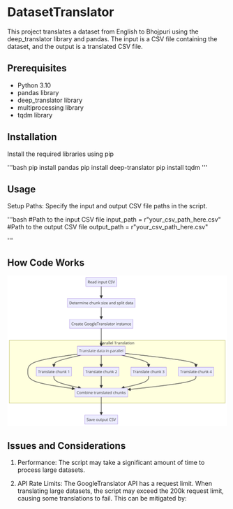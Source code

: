 # DatasetTranslator
This project translates a dataset from English to Bhojpuri using the deep_translator library and pandas. The input is a CSV file containing the dataset, and the output is a translated CSV file.

## Prerequisites
- Python 3.10
- pandas library
- deep_translator library
- multiprocessing library
- tqdm library

## Installation
Install the required libraries using pip

'''bash
pip install pandas 
pip install deep-translator 
pip install tqdm
'''

## Usage
Setup Paths: Specify the input and output CSV file paths in the script.

'''bash
#Path to the input CSV file
input_path = r"your_csv_path_here.csv"
#Path to the output CSV file
output_path = r"your_csv_path_here.csv"

'''
## How Code Works

![System Work](https://raw.githubusercontent.com/SatyamDevv/DatasetTranslator/main/Images/diagram.png)

## Issues and Considerations
1. Performance: The script may take a significant amount of time to process large datasets.

2. API Rate Limits: The GoogleTranslator API has a request limit. When translating large datasets, the script may exceed the 200k request limit, causing some translations to fail. This can be mitigated by:

